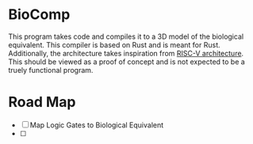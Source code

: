 # BioComp
This program takes code and compiles it to a 3D model of the biological equivalent. This compiler is based on Rust and is meant for Rust. Additionally, the architecture takes inspiration from [RISC-V architecture](https://github.com/riscv). This should be viewed as a proof of concept and is not expected to be a truely functional program.

# Road Map
- [ ] Map Logic Gates to Biological Equivalent
- [ ] 